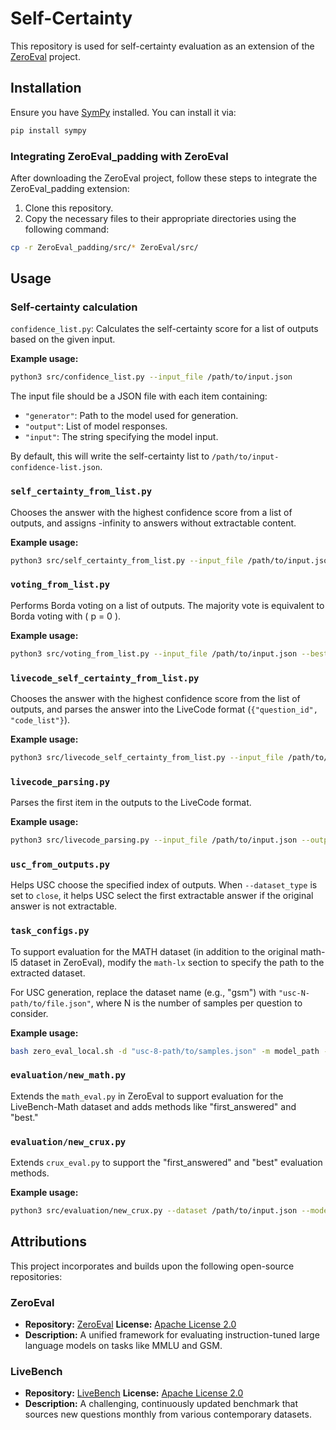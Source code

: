 # Self-Certainty

This repository is used for self-certainty evaluation as an extension of the [ZeroEval](https://github.com/WildEval/ZeroEval) project.

## Installation

Ensure you have [SymPy](https://www.sympy.org/) installed. You can install it via:

```bash
pip install sympy
```

### Integrating ZeroEval_padding with ZeroEval

After downloading the ZeroEval project, follow these steps to integrate the ZeroEval_padding extension:

1. Clone this repository.
2. Copy the necessary files to their appropriate directories using the following command:

```bash
cp -r ZeroEval_padding/src/* ZeroEval/src/
```

## Usage

### Self-certainty calculation

`confidence_list.py`: Calculates the self-certainty score for a list of outputs based on the given input.

**Example usage:**

```bash
python3 src/confidence_list.py --input_file /path/to/input.json
```

The input file should be a JSON file with each item containing:

- `"generator"`: Path to the model used for generation.
- `"output"`: List of model responses.
- `"input"`: The string specifying the model input.

By default, this will write the self-certainty list to `/path/to/input-confidence-list.json`.

### `self_certainty_from_list.py`

Chooses the answer with the highest confidence score from a list of outputs, and assigns -infinity to answers without extractable content.

**Example usage:**

```bash
python3 src/self_certainty_from_list.py --input_file /path/to/input.json --best_N 16
```

### `voting_from_list.py`

Performs Borda voting on a list of outputs. The majority vote is equivalent to Borda voting with \( p = 0 \).

**Example usage:**

```bash
python3 src/voting_from_list.py --input_file /path/to/input.json --best_N 16 --power 0.5
```

### `livecode_self_certainty_from_list.py`

Chooses the answer with the highest confidence score from the list of outputs, and parses the answer into the LiveCode format (`{"question_id", "code_list"}`).

**Example usage:**

```bash
python3 src/livecode_self_certainty_from_list.py --input_file /path/to/input.json --output_file /path/to/output.json --best_N 16
```

### `livecode_parsing.py`

Parses the first item in the outputs to the LiveCode format.

**Example usage:**

```bash
python3 src/livecode_parsing.py --input_file /path/to/input.json --output_file /path/to/output.json
```

### `usc_from_outputs.py`

Helps USC choose the specified index of outputs. When `--dataset_type` is set to `close`, it helps USC select the first extractable answer if the original answer is not extractable.

### `task_configs.py`

To support evaluation for the MATH dataset (in addition to the original math-l5 dataset in ZeroEval), modify the `math-lx` section to specify the path to the extracted dataset.

For USC generation, replace the dataset name (e.g., "gsm") with `"usc-N-path/to/file.json"`, where N is the number of samples per question to consider.

**Example usage:**

```bash
bash zero_eval_local.sh -d "usc-8-path/to/samples.json" -m model_path -p model-usc -s 2 -b 4
```

### `evaluation/new_math.py`

Extends the `math_eval.py` in ZeroEval to support evaluation for the LiveBench-Math dataset and adds methods like "first_answered" and "best."

### `evaluation/new_crux.py`

Extends `crux_eval.py` to support the "first_answered" and "best" evaluation methods.

**Example usage:**

```bash
python3 src/evaluation/new_crux.py --dataset /path/to/input.json --mode best --best_N 16
```

## Attributions

This project incorporates and builds upon the following open-source repositories:

### ZeroEval

- **Repository:** [ZeroEval](https://github.com/WildEval/ZeroEval) **License:** [Apache License 2.0](https://github.com/WildEval/ZeroEval/blob/main/LICENSE)
- **Description:** A unified framework for evaluating instruction-tuned large language models on tasks like MMLU and GSM.

### LiveBench

- **Repository:** [LiveBench](https://github.com/LiveBench/LiveBench) **License:** [Apache License 2.0](https://github.com/LiveBench/LiveBench/blob/main/LICENSE)
- **Description:** A challenging, continuously updated benchmark that sources new questions monthly from various contemporary datasets.
